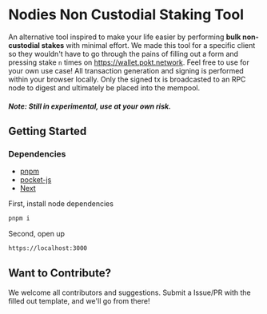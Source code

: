 # Nodies Non Custodial Staking Tool

An alternative tool inspired to make your life easier by performing **bulk non-custodial stakes** with minimal effort. We made this tool for a specific client so they wouldn't have to go through the pains of filling out a form and pressing stake `n` times on https://wallet.pokt.network. Feel free to use for your own use case!
All transaction generation and signing is performed within your browser locally. Only the signed tx is broadcasted to an RPC node to digest and ultimately be placed into the mempool.

##### Note: Still in experimental, use at your own risk.

## Getting Started

### Dependencies

-   [pnpm](https://pnpm.io/)
-   [pocket-js](https://github.com/pokt-foundation/pocket-js)
-   [Next](https://next.js)

First, install node dependencies

```bash
pnpm i
```

Second, open up

```bash
https://localhost:3000
```

## Want to Contribute?
We welcome all contributors and suggestions. Submit a Issue/PR with the filled out template, and we'll go from there!
